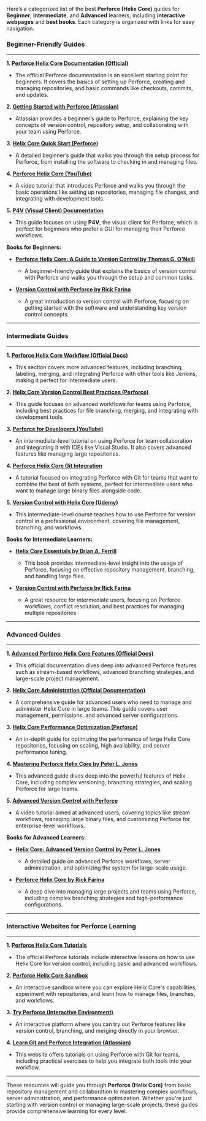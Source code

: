 Here’s a categorized list of the best **Perforce (Helix Core)** guides for **Beginner**, **Intermediate**, and **Advanced** learners, including **interactive webpages** and **best books**. Each category is organized with links for easy navigation.

### **Beginner-Friendly Guides**
---
**1. [Perforce Helix Core Documentation (Official)](https://www.perforce.com/manuals/p4v/latest/index.html)**
   - The official Perforce documentation is an excellent starting point for beginners. It covers the basics of setting up Perforce, creating and managing repositories, and basic commands like checkouts, commits, and updates.

**2. [Getting Started with Perforce (Atlassian)](https://www.atlassian.com/git/tutorials/what-is-perforce)**
   - Atlassian provides a beginner’s guide to Perforce, explaining the key concepts of version control, repository setup, and collaborating with your team using Perforce.

**3. [Helix Core Quick Start (Perforce)](https://www.perforce.com/resources/helix-core-quick-start)**
   - A detailed beginner’s guide that walks you through the setup process for Perforce, from installing the software to checking in and managing files.

**4. [Perforce Helix Core (YouTube)](https://www.youtube.com/watch?v=ZRXZGyZfs2M)**
   - A video tutorial that introduces Perforce and walks you through the basic operations like setting up repositories, managing file changes, and integrating with development tools.

**5. [P4V (Visual Client) Documentation](https://www.perforce.com/manuals/p4v/latest/index.html)**
   - This guide focuses on using **P4V**, the visual client for Perforce, which is perfect for beginners who prefer a GUI for managing their Perforce workflows.

**Books for Beginners:**
   - **[Perforce Helix Core: A Guide to Version Control by Thomas G. O'Neill](https://www.amazon.com/Perforce-Helix-Core-Guide-Version/dp/0996048009)**
     - A beginner-friendly guide that explains the basics of version control with Perforce and walks you through the setup and common tasks.
   
   - **[Version Control with Perforce by Rick Farina](https://www.amazon.com/Version-Control-Perforce-Rick-Farina/dp/0321348927)**
     - A great introduction to version control with Perforce, focusing on getting started with the software and understanding key version control concepts.

---

### **Intermediate Guides**
---
**1. [Perforce Helix Core Workflow (Official Docs)](https://www.perforce.com/manuals/p4v/latest/topics/p4v_workflow.html)**
   - This section covers more advanced features, including branching, labeling, merging, and integrating Perforce with other tools like Jenkins, making it perfect for intermediate users.

**2. [Helix Core Version Control Best Practices (Perforce)](https://www.perforce.com/resources/helix-core-best-practices)**
   - This guide focuses on advanced workflows for teams using Perforce, including best practices for file branching, merging, and integrating with development tools.

**3. [Perforce for Developers (YouTube)](https://www.youtube.com/watch?v=fqU66JfFhBQ)**
   - An intermediate-level tutorial on using Perforce for team collaboration and integrating it with IDEs like Visual Studio. It also covers advanced features like managing large repositories.

**4. [Perforce Helix Core Git Integration](https://www.perforce.com/resources/git-integration)**
   - A tutorial focused on integrating Perforce with Git for teams that want to combine the best of both systems, perfect for intermediate users who want to manage large binary files alongside code.

**5. [Version Control with Helix Core (Udemy)](https://www.udemy.com/course/version-control-with-perforce-helix-core/)**
   - This intermediate-level course teaches how to use Perforce for version control in a professional environment, covering file management, branching, and workflows.

**Books for Intermediate Learners:**
   - **[Helix Core Essentials by Brian A. Ferrill](https://www.amazon.com/Helix-Core-Essentials-Brian-Ferrill/dp/0996048017)**
     - This book provides intermediate-level insight into the usage of Perforce, focusing on effective repository management, branching, and handling large files.
   
   - **[Version Control with Perforce by Rick Farina](https://www.amazon.com/Version-Control-Perforce-Rick-Farina/dp/0321348927)**
     - A great resource for intermediate users, focusing on Perforce workflows, conflict resolution, and best practices for managing multiple repositories.

---

### **Advanced Guides**
---
**1. [Advanced Perforce Helix Core Features (Official Docs)](https://www.perforce.com/manuals/p4v/latest/topics/p4v_advanced.html)**
   - This official documentation dives deep into advanced Perforce features such as stream-based workflows, advanced branching strategies, and large-scale project management.

**2. [Helix Core Administration (Official Documentation)](https://www.perforce.com/manuals/p4v/latest/topics/p4v_admin.html)**
   - A comprehensive guide for advanced users who need to manage and administer Helix Core in large teams. This guide covers user management, permissions, and advanced server configurations.

**3. [Helix Core Performance Optimization (Perforce)](https://www.perforce.com/resources/helix-core-performance)**
   - An in-depth guide for optimizing the performance of large Helix Core repositories, focusing on scaling, high availability, and server performance tuning.

**4. [Mastering Perforce Helix Core by Peter L. Jones](https://www.amazon.com/Mastering-Perforce-Helix-Core-Jones/dp/0134505296)**
   - This advanced guide dives deep into the powerful features of Helix Core, including complex versioning, branching strategies, and scaling Perforce for large teams.

**5. [Advanced Version Control with Perforce](https://www.youtube.com/watch?v=7Vq1N21XlQs)**
   - A video tutorial aimed at advanced users, covering topics like stream workflows, managing large binary files, and customizing Perforce for enterprise-level workflows.

**Books for Advanced Learners:**
   - **[Helix Core: Advanced Version Control by Peter L. Jones](https://www.amazon.com/Helix-Core-Advanced-Version-Control/dp/0134505296)**
     - A detailed guide on advanced Perforce workflows, server administration, and optimizing the system for large-scale usage.

   - **[Perforce Helix Core by Rick Farina](https://www.amazon.com/Perforce-Helix-Core-Rick-Farina/dp/0321348927)**
     - A deep dive into managing large projects and teams using Perforce, including complex branching strategies and high-performance configurations.

---

### **Interactive Websites for Perforce Learning**
---
**1. [Perforce Helix Core Tutorials](https://www.perforce.com/resources/helix-core-tutorials)**
   - The official Perforce tutorials include interactive lessons on how to use Helix Core for version control, including basic and advanced workflows.

**2. [Perforce Helix Core Sandbox](https://www.perforce.com/products/helix-core)**
   - An interactive sandbox where you can explore Helix Core's capabilities, experiment with repositories, and learn how to manage files, branches, and workflows.

**3. [Try Perforce (Interactive Environment)](https://www.perforce.com/try-helix-core)**
   - An interactive platform where you can try out Perforce features like version control, branching, and merging directly in your browser.

**4. [Learn Git and Perforce Integration (Atlassian)](https://www.atlassian.com/git/tutorials)**
   - This website offers tutorials on using Perforce with Git for teams, including practical exercises to help you integrate both tools into your workflow.

---

These resources will guide you through **Perforce (Helix Core)** from basic repository management and collaboration to mastering complex workflows, server administration, and performance optimization. Whether you're just starting with version control or managing large-scale projects, these guides provide comprehensive learning for every level.